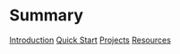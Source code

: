 # Summary

[Introduction](./introduction.md)
[Quick Start](./quick-start.md)
[Projects](./projects.md)
[Resources](./resources.md)
